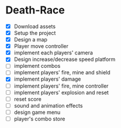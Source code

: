 # Death-Race

- [X] Download assets
- [X] Setup the project
- [X] Design a map
- [X] Player move controller
- [X] implement each players' camera
- [X] Design increase/decrease speed platform
- [ ] implement combos
- [ ] implement players' fire, mine and shield
- [X] implement players' damage
- [ ] implement players' fire, mine controller
- [ ] implement players' explosion and reset
- [ ] reset score
- [ ] sound and animation effects
- [ ] design game menu
- [ ] player's combo store
